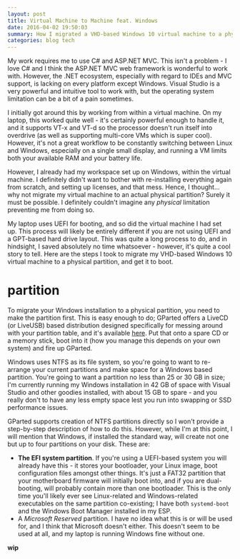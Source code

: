 ```yaml
---
layout: post
title: Virtual Machine to Machine feat. Windows
date: 2016-04-02 19:50:03
summary: How I migrated a VHD-based Windows 10 virtual machine to a physical partition.
categories: blog tech
---
```


My work requires me to use C# and ASP.NET MVC. This isn't a problem - I love C# and I think the ASP.NET MVC web framework is wonderful to work with. However, the .NET ecosystem, especially with regard to IDEs and MVC support, is lacking on every platform except Windows. Visual Studio is a very powerful and intuitive tool to work with, but the operating system limitation can be a bit of a pain sometimes.

I initially got around this by working from within a virtual machine. On my laptop, this worked quite well - it's certainly powerful enough to handle it, and it supports VT-x and VT-d so the processor doesn't run itself into overdrive (as well as supporting multi-core VMs which is super cool). However, it's not a great workflow to be constantly switching between Linux and Windows, especially on a single small display, and running a VM limits both your available RAM and your battery life.

However, I already had my workspace set up on Windows, within the virtual machine. I definitely didn't want to bother with re-installing everything again from scratch, and setting up licenses, and that mess. Hence, I thought... why not migrate my virtual machine to an actual physical partition? Surely it must be possible. I definitely couldn't imagine any *physical* limitation preventing me from doing so.

My laptop uses UEFI for booting, and so did the virtual machine I had set up. This process will likely be entirely different if you are not using UEFI and a GPT-based hard drive layout. This was quite a long process to do, and in hindsight, I saved absolutely no time whatsoever - however, it's quite a cool story to tell. Here are the steps I took to migrate my VHD-based Windows 10 virtual machine to a physical partition, and get it to boot.

# partition

To migrate your Windows installation to a physical partition, you need to make the partition first. This is easy enough to do; GParted offers a LiveCD (or LiveUSB) based distribution designed specifically for messing around with your partition table, and it's available [here](http://gparted.org/livecd.php). Put that onto a spare CD or a memory stick, boot into it (how you manage this depends on your own system) and fire up GParted.

Windows uses NTFS as its file system, so you're going to want to re-arrange your current partitions and make space for a Windows based partition. You're going to want a partition no less than 25 or 30 GB in size; I'm currently running my Windows installation in 42 GB of space with Visual Studio and other goodies installed, with about 15 GB to spare - and you really don't to have any less empty space lest you run into swapping or SSD performance issues.

GParted supports creation of NTFS partitions directly so I won't provide a step-by-step description of how to do this. However, while I'm at this point, I will mention that Windows, if installed the standard way, will create not one but up to four partitions on your disk. These are:

* **The EFI system partition**. If you're using a UEFI-based system you will already have this - it stores your bootloader, your Linux image, boot configuration files amongst other things. It's just a FAT32 partition that your motherboard firmware will initially boot into, and if you are dual-booting, will probably contain more than one bootloader. This is the only time you'll likely ever see Linux-related and Windows-related executables on the same partition co-existing; I have both `systemd-boot` and the Windows Boot Manager installed in my ESP.
* A *Microsoft Reserved* partition. I have no idea what this is or will be used for, and I think that Microsoft doesn't either. This doesn't seem to be used at all, and my laptop is running Windows fine without one.

**wip**
